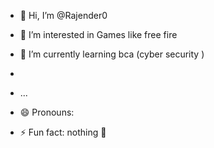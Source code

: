 - 👋 Hi, I’m @Rajender0
- 👀 I’m interested in Games like free fire
- 🌱 I’m currently learning bca (cyber security )



-
- ...
- 😄 Pronouns: 
- ⚡ Fun fact: nothing 🙂

<!---
Rajender0/Rajender0 is a ✨ special ✨ repository because its `README.md` (this file) appears on your GitHub profile.
You can click the Preview link to take a look at your changes.
--->
